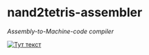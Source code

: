 # nand2tetris-assembler
_Assembly-to-Machine-code compiler_

[![Тут текст](https://i.ibb.co/fq80R18/input-outs.jpg)](https://ibb.co/fq80R18)
